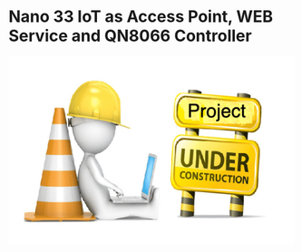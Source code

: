 # Nano 33 IoT as Access Point, WEB Service and QN8066 Controller

![Under Construnction...](../../../extras/images/under_construction.png)
